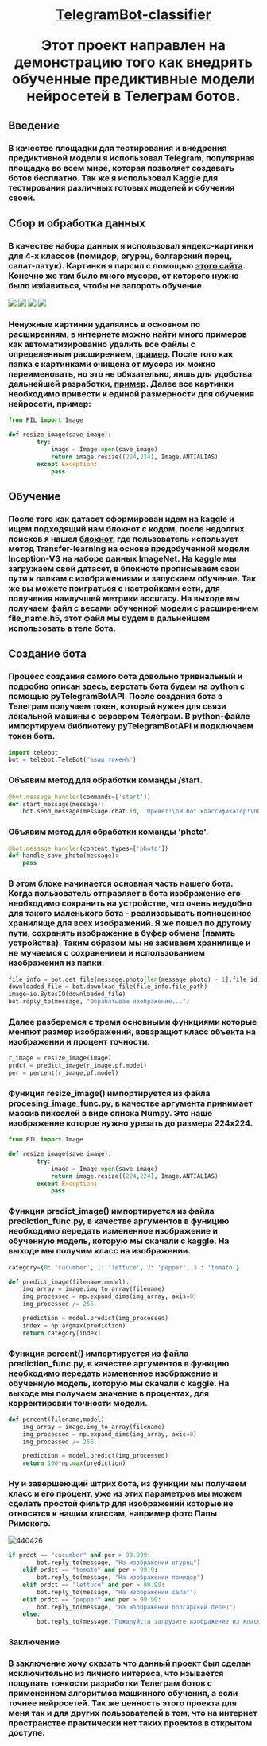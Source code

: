 <h1 align="center"><a href="https://t.me/fruits_vegetables_sx_bot" target="_blank">TelegramBot-classifier</a> 

Этот проект направлен на демонстрацию того как внедрять обученные предиктивные модели нейросетей в Телеграм ботов.

## Введение

### В качестве площадки для тестирования и внедрения предиктивной модели я использовал Telegram, популярная площадка во всем мире, которая позволяет создавать ботов бесплатно. Так же я использовал Kaggle для тестирования различных готовых моделей и обучения своей. 

## Сбор и обработка данных

### В качестве набора данных я использовал яндекс-картинки для 4-х классов (помидор, огурец, болгарский перец, салат-латук). Картинки я парсил с помощью [этого сайта](https://appscyborg.com). Конечно же там было много мусора, от которого нужно было избавиться, чтобы не запороть обучение.
<img src="/data_test/test/tomato/tomato701.png"> <img src="/data_test/test/cucumber/cucumber704.png"> <img src="/data_test/test/lettuce/lettuce704.png"> 
<img src="/data_test/test/pepper/pepper703.png">
### Ненужные картинки удалялись в основном по расширениям, в интернете можно найти много примеров как автоматизированно удалить все файлы с определенным расширением, [пример](https://stackoverflow.com/questions/1995373/deleting-all-files-in-a-directory-with-python). После того как папка с картинками очищена от мусора их можно переименовать, но это не обязательно, лишь для удобства дальнейшей разработки, [пример](https://www.cyberforum.ru/python-beginners/thread2817242.html). Далее все картинки необходимо привести к единой размерности для обучения нейросети, пример:
```Python
from PIL import Image

def resize_image(save_image):
        try:
            image = Image.open(save_image)
            return image.resize((224,224), Image.ANTIALIAS)
        except Exception:
            pass
```

## Обучение

### После того как датасет сформирован идем на kaggle и ищем подходящий нам блокнот с кодом, после недолгих поисков я нашел [блокнот](https://www.kaggle.com/code/theeyeschico/vegetable-classification-using-transfer-learning), где пользователь использует метод Transfer-learning на основе предобученной модели Inception-V3 на наборе данных ImageNet. На kaggle мы загружаем свой датасет, в блокноте прописываем свои пути к папкам с изображениями и запускаем обучение. Так же вы можете поиграться с настройками сети, для получения наилучшей метрики accuracy. На выходе мы получаем файл с весами обученной модели с расширением file_name.h5, этот файл мы будем в дальнейшем использовать в теле бота.

## Создание бота

### Процесс создания самого бота довольно тривиальный и подробно описан [здесь](https://habr.com/ru/post/442800/), верстать бота будем на python с помощью pyTelegramBotAPI. После создания бота в Телеграм получаем токен, который нужен для связи локальной машины с сервером Телеграм. В python-файле импортируем библиотеку pyTelegramBotAPI и подключаем токен бота.
```Python
import telebot
bot = telebot.TeleBot('%ваш токен%')
```
### Объявим метод для обработки команды /start.
```Python
@bot.message_handler(commands=['start'])
def start_message(message):
    bot.send_message(message.chat.id, 'Привет!\nЯ бот классификатор!\nОтправь мне изображение овоща из данных классов: огурец, помидор, салат(латук), болгарский перец.\nРекомендация: для корректной работы бота на изображении должен быть один овощ.')
```
### Объявим метод для обработки команды 'photo'.
```Python
@bot.message_handler(content_types=['photo'])
def handle_save_photo(message):
    pass
```
### В этом блоке начинается основная часть нашего бота. Когда пользователь отправляет в бота изображение его необходимо сохранить на устройстве, что очень неудобно для такого маленького бота - реализовывать полноценное хранилище для всех изображений. Я же пошел по другому пути, сохранять изображение в буфер обмена (память устройства). Таким образом мы не забиваем хранилище и не мучаемся с сохранением и использованием изображения из папки.
```Python
file_info = bot.get_file(message.photo[len(message.photo) - 1].file_id)
downloaded_file = bot.download_file(file_info.file_path)
image=io.BytesIO(downloaded_file)
bot.reply_to(message, "Обрабатываю изображение...")
```
### Далее разберемся с тремя основными функциями которые меняют размер изображений, вовзращют класс объекта на изображении и процент точности.
```Python
r_image = resize_image(image)
prdct = predict_image(r_image,pf.model)
per = percent(r_image,pf.model)
```
### Функция resize_image() импортируется из файла procesing_image_func.py, в качестве аргумента принимает массив пикселей в виде списка Numpy. Это наше изображение которое нужно урезать до размера 224х224.
```Python
from PIL import Image

def resize_image(save_image):
        try:
            image = Image.open(save_image)
            return image.resize((224,224), Image.ANTIALIAS)
        except Exception:
            pass
```
### Функция predict_image() импортируется из файла prediction_func.py, в качестве аргументов в функцию необходимо передать измененное изображение и обученную модель, которую мы скачали с kaggle. На выходе мы получим класс на изображении.
```Python
category={0: 'cucumber', 1: 'lettuce', 2: 'pepper', 3 : 'tomato'}

def predict_image(filename,model):
    img_array = image.img_to_array(filename)
    img_processed = np.expand_dims(img_array, axis=0)
    img_processed /= 255.

    prediction = model.predict(img_processed)
    index = np.argmax(prediction)
    return category[index]
```
### Функция percent() импортируется из файла prediction_func.py, в качестве аргументов в функцию необходимо передать измененное изображение и обученную модель, которую мы скачали с kaggle. На выходе мы получаем значение в процентах, для корректировки точности модели.
```Python
def percent(filename,model):
    img_array = image.img_to_array(filename)
    img_processed = np.expand_dims(img_array, axis=0)
    img_processed /= 255.

    prediction = model.predict(img_processed)
    return 100*np.max(prediction)
```
### Ну и завершеющий штрих бота, из функции мы получаем класс и его процент, уже из этих параметров мы можем сделать простой фильтр для изображений которые не относятся к нашим классам, например фото Папы Римского.
![440426](https://user-images.githubusercontent.com/106806088/205707538-5bb2d363-da4b-4095-818b-65958f6ae636.jpg)
```Python
if prdct == "cucumber" and per > 99.999:
        bot.reply_to(message, "На изображении огурец")
    elif prdct == "tomato" and per > 99.9:
        bot.reply_to(message, "На изображении помидор")
    elif prdct == "lettuce" and per > 99.99:
        bot.reply_to(message, "На изображении салат")
    elif prdct == "pepper" and per > 99.99:
        bot.reply_to(message, "На изображении болгарский перец")
    else:
        bot.reply_to(message,"Пожалуйста загрузите изображение из классов которые знает бот!\nКлассы: огурец, помидор, салат(латук), болгарский перец")
```

### Заключение

### В заключение хочу сказать что данный проект был сделан исключительно из личного интереса, что нзывается пощупать тонкости разработки Телеграм ботов с применением алгоритмов машинного обучения, а если точнее нейросетей. Так же ценность этого проекта для меня так и для других пользователей в том, что на интернет пространстве практически нет таких проектов в открытом доступе.



